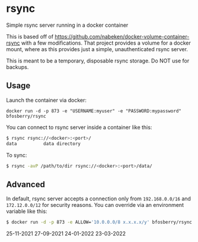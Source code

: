 rsync
=====

Simple rsync server running in a docker container

This is based off of https://github.com/nabeken/docker-volume-container-rsync with a few modifications. That project provides a volume for a docker mount, where as this provides just a simple, unauthenticated rsync server.

This is meant to be a temporary, disposable rsync storage. Do NOT use for backups. 

## Usage

Launch the container via docker:
```
docker run -d -p 873 -e "USERNAME:myuser" -e "PASSWORD:mypassword" bfosberry/rsync
```

You can connect to rsync server inside a container like this:

```sh
$ rsync rsync://<docker>:<port>/
data          data directory
```

To sync:

```sh
$ rsync -avP /path/to/dir rsync://<docker>:<port>/data/
```

## Advanced

In default, rsync server accepts a connection only from `192.168.0.0/16` and `172.12.0.0/12` for security reasons.
You can override via an environment variable like this:

```sh
$ docker run -d -p 873 -e ALLOW='10.0.0.0/8 x.x.x.x/y' bfosberry/rsync
```

25-11-2021
27-09-2021
24-01-2022
23-03-2022
